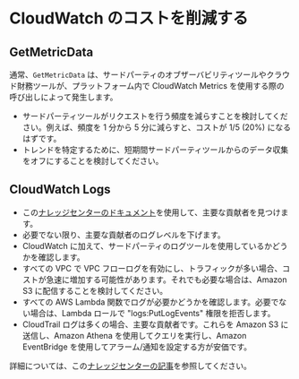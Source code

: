 # CloudWatch のコストを削減する




## GetMetricData

通常、`GetMetricData` は、サードパーティのオブザーバビリティツールやクラウド財務ツールが、プラットフォーム内で CloudWatch Metrics を使用する際の呼び出しによって発生します。

- サードパーティツールがリクエストを行う頻度を減らすことを検討してください。例えば、頻度を 1 分から 5 分に減らすと、コストが 1/5 (20%) になるはずです。
- トレンドを特定するために、短期間サードパーティツールからのデータ収集をオフにすることを検討してください。




## CloudWatch Logs 

- この[ナレッジセンターのドキュメント][log-article]を使用して、主要な貢献者を見つけます。
- 必要でない限り、主要な貢献者のログレベルを下げます。
- CloudWatch に加えて、サードパーティのログツールを使用しているかどうかを確認します。
- すべての VPC で VPC フローログを有効にし、トラフィックが多い場合、コストが急速に増加する可能性があります。それでも必要な場合は、Amazon S3 に配信することを検討してください。
- すべての AWS Lambda 関数でログが必要かどうかを確認します。必要でない場合は、Lambda ロールで "logs:PutLogEvents" 権限を拒否します。
- CloudTrail ログは多くの場合、主要な貢献者です。これらを Amazon S3 に送信し、Amazon Athena を使用してクエリを実行し、Amazon EventBridge を使用してアラーム/通知を設定する方が安価です。

詳細については、この[ナレッジセンターの記事][article]を参照してください。


[article]: https://aws.amazon.com/premiumsupport/knowledge-center/cloudwatch-understand-and-reduce-charges/
[log-article]: https://aws.amazon.com/premiumsupport/knowledge-center/cloudwatch-logs-bill-increase/
